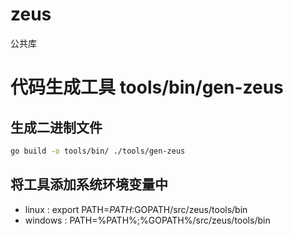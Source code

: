 # zeus

公共库

# 代码生成工具 tools/bin/gen-zeus

## 生成二进制文件

```bash
go build -o tools/bin/ ./tools/gen-zeus
```

## 将工具添加系统环境变量中
* linux : export PATH=$PATH:$GOPATH/src/zeus/tools/bin
* windows : PATH=%PATH%;%GOPATH%/src/zeus/tools/bin